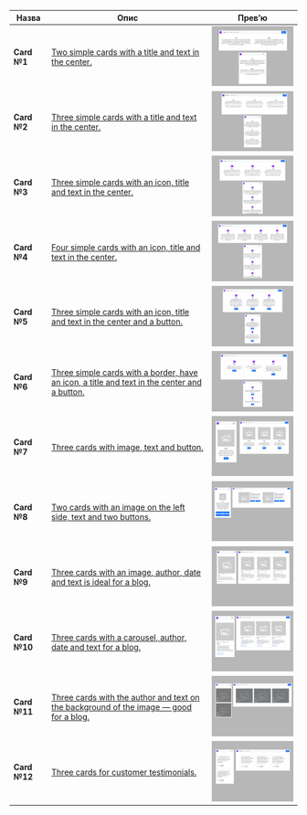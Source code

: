 | Назва         | Опис | Превʼю |
|---------------|------|--------|
| **Card №1** | [Two simple cards with a title and text in the center.](https://github.com/ovcharovcoder/webkit-pro/tree/main/bootstrap/components/cards/card-1) | <img src="card-1/screenshot.png" alt="card-1" width="300"/> |
| **Card №2** | [Three simple cards with a title and text in the center.](https://github.com/ovcharovcoder/webkit-pro/tree/main/bootstrap/components/cards/card-2) | <img src="card-2/screenshot.png" alt="card-2" width="300"/> |
| **Card №3** | [Three simple cards with an icon, title and text in the center.](https://github.com/ovcharovcoder/webkit-pro/tree/main/bootstrap/components/cards/card-3) | <img src="card-3/screenshot.png" alt="card-3" width="300"/> |
| **Card №4** | [Four simple cards with an icon, title and text in the center.](https://github.com/ovcharovcoder/webkit-pro/tree/main/bootstrap/components/cards/card-4) | <img src="card-4/screenshot.png" alt="card-4" width="300"/> |
| **Card №5** | [Three simple cards with an icon, title and text in the center and a button.](https://github.com/ovcharovcoder/webkit-pro/tree/main/bootstrap/components/cards/card-5) | <img src="card-5/screenshot.png" alt="card-5" width="300"/> |
| **Card №6** | [Three simple cards with a border, have an icon, a title and text in the center and a button.](https://github.com/ovcharovcoder/webkit-pro/tree/main/bootstrap/components/cards/card-6) | <img src="card-6/screenshot.png" alt="card-6" width="300"/> |
| **Card №7** | [Three cards with image, text and button.](https://github.com/ovcharovcoder/webkit-pro/tree/main/bootstrap/components/cards/card-7) | <img src="card-7/screenshot.png" alt="card-7" width="300"/> |
| **Card №8** | [Two cards with an image on the left side, text and two buttons.](https://github.com/ovcharovcoder/webkit-pro/tree/main/bootstrap/components/cards/card-8) | <img src="card-8/screenshot.png" alt="card-8" width="300"/> |
| **Card №9** | [Three cards with an image, author, date and text is ideal for a blog.](https://github.com/ovcharovcoder/webkit-pro/tree/main/bootstrap/components/cards/card-9) | <img src="card-9/screenshot.png" alt="card-9" width="300"/> |
| **Card №10** | [Three cards with a carousel, author, date and text for a blog.](https://github.com/ovcharovcoder/webkit-pro/tree/main/bootstrap/components/cards/card-10) | <img src="card-10/screenshot.png" alt="card-10" width="300"/> |
| **Card №11** | [Three cards with the author and text on the background of the image — good for a blog.](https://github.com/ovcharovcoder/webkit-pro/tree/main/bootstrap/components/cards/card-11) | <img src="card-11/screenshot.png" alt="card-11" width="300"/> |
| **Card №12** | [Three cards for customer testimonials.](https://github.com/ovcharovcoder/webkit-pro/tree/main/bootstrap/components/cards/card-12) | <img src="card-12/screenshot.png" alt="card-12" width="300"/> |
